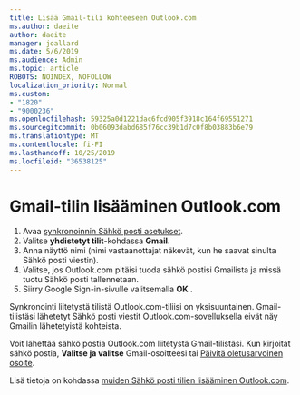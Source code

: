 ```yaml
---
title: Lisää Gmail-tili kohteeseen Outlook.com
ms.author: daeite
author: daeite
manager: joallard
ms.date: 5/6/2019
ms.audience: Admin
ms.topic: article
ROBOTS: NOINDEX, NOFOLLOW
localization_priority: Normal
ms.custom:
- "1820"
- "9000236"
ms.openlocfilehash: 59325a0d1221dac6fcd905f3918c164f69551271
ms.sourcegitcommit: 0b06093dabd685f76cc39b1d7c0f8b03883b6e79
ms.translationtype: MT
ms.contentlocale: fi-FI
ms.lasthandoff: 10/25/2019
ms.locfileid: "36538125"
---
```

# <a name="add-your-gmail-account-to-outlookcom"></a>Gmail-tilin lisääminen Outlook.com

1. Avaa [synkronoinnin Sähkö posti asetukset](https://go.microsoft.com/fwlink/?linkid=875264).
2. Valitse **yhdistetyt tilit**-kohdassa **Gmail**.
3. Anna näyttö nimi (nimi vastaanottajat näkevät, kun he saavat sinulta Sähkö posti viestin).
4. Valitse, jos Outlook.com pitäisi tuoda sähkö postisi Gmailista ja missä tuotu Sähkö posti tallennetaan.
5. Siirry Google Sign-in-sivulle valitsemalla **OK** .

Synkronointi liitetystä tilistä Outlook.com-tiliisi on yksisuuntainen. Gmail-tilistäsi lähetetyt Sähkö posti viestit Outlook.com-sovelluksella eivät näy Gmailin lähetetyistä kohteista.

Voit lähettää sähkö postia Outlook.com liitetystä Gmail-tilistäsi. Kun kirjoitat sähkö postia, **Valitse ja valitse** Gmail-osoitteesi tai [Päivitä oletusarvoinen osoite](https://go.microsoft.com/fwlink/?linkid=875264).

Lisä tietoja on kohdassa [muiden Sähkö posti tilien lisääminen Outlook.com](https://support.office.com/article/c5224df4-5885-4e79-91ba-523aa743f0ba?wt.mc_id=Office_Outlook_com_Alchemy).
